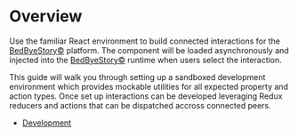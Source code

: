 # Overview

Use the familiar React environment to build connected interactions for the [BedByeStory©](https://bedbyestory.com) platform.
The component will be loaded asynchronously and injected into the [BedByeStory©](https://bedbyestory.com) runtime when users select the interaction.

This guide will walk you through setting up a sandboxed development environment which provides mockable utilities for all expected property and action types. Once set up interactions can be developed leveraging Redux reducers and actions that can be dispatched accross connected peers.

* [Development](development.md)
